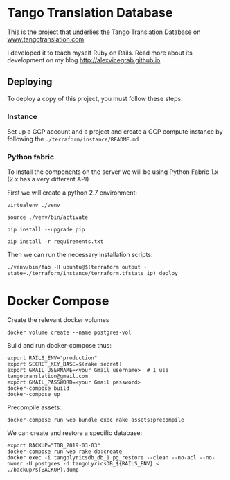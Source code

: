 # Tango Translation Database

This is the project that underlies the Tango Translation Database on www.tangotranslation.com

I developed it to teach myself Ruby on Rails. Read more about its development on my blog http://alexvicegrab.github.io

## Deploying

To deploy a copy of this project, you must follow these steps.

### Instance

Set up a GCP account and a project and create a GCP compute instance by following the `./terraform/instance/README.md`

### Python fabric

To install the components on the server we will be using Python Fabric 1.x (2.x has a very different API)

First we will create a python 2.7 environment:

    virtualenv ./venv

    source ./venv/bin/activate

    pip install --upgrade pip

    pip install -r requirements.txt

Then we can run the necessary installation scripts:

    ./venv/bin/fab -H ubuntu@$(terraform output -state=./terraform/instance/terraform.tfstate ip) deploy

# Docker Compose

Create the relevant docker volumes

    docker volume create --name postgres-vol

Build and run docker-compose thus:

    export RAILS_ENV="production"
    export SECRET_KEY_BASE=$(rake secret)
    export GMAIL_USERNAME=<your Gmail username>  # I use tangotranslation@gmail.com
    export GMAIL_PASSWORD=<your Gmail password>
    docker-compose build
    docker-compose up

Precompile assets:

    docker-compose run web bundle exec rake assets:precompile

We can create and restore a specific database:
    
    export BACKUP="TDB_2019-03-03"
    docker-compose run web rake db:create
    docker exec -i tangolyricsdb_db_1 pg_restore --clean --no-acl --no-owner -U postgres -d tangoLyricsDB_${RAILS_ENV} < ./backup/${BACKUP}.dump 
